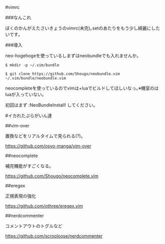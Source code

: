 #vimrc


###なんこれ

ぼくのかんがえたさいきょうのvimrc(未完)｡setのあたりをもう少し綺麗にしたいです｡

###導入

neo-hogehogeを使っているしまずはneobundleでも入れませんか｡

`$ mkdir -p ~/.vim/bundle`

`$ git clone https://github.com/Shougo/neobundle.vim ~/.vim/bundle/neobundle.vim`

neocompleteを使っているのでvimは+luaでビルドしてほしいなっ｡※機室のはluaが入っていない｡

初回はまず :NeoBundleInstall! してください｡

#イカれたぷらがいん達

##vim-over

置換などをリアルタイムで見られる(?)｡

<https://github.com/osyo-manga/vim-over>

##neocomplete

補完機能がすごくなる｡

<https://github.com/Shougo/neocomplete.vim>

##eregex

正規表現の強化

<https://github.com/othree/eregex.vim>

##nerdcommenter

コメントアウトのトグルなど

<https://github.com/scrooloose/nerdcommenter>
